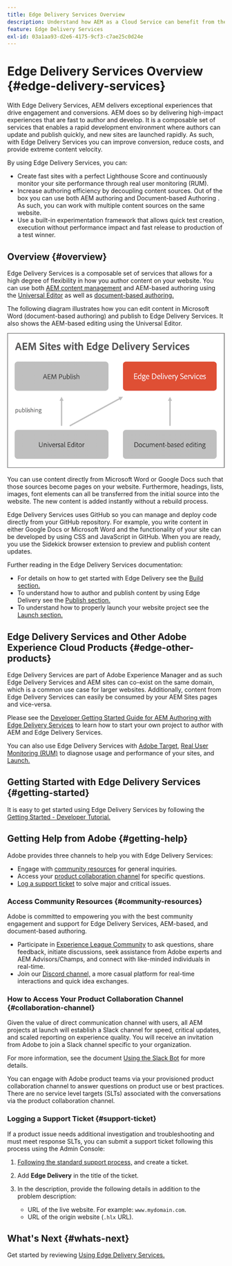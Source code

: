 ```yaml
---
title: Edge Delivery Services Overview
description: Understand how AEM as a Cloud Service can benefit from the performance and perfect Lighthouse scores offered by Edge Delivery Services.
feature: Edge Delivery Services
exl-id: 03a1aa93-d2e6-4175-9cf3-c7ae25c0d24e
---
```


# Edge Delivery Services Overview {#edge-delivery-services}

With Edge Delivery Services, AEM delivers exceptional experiences that drive engagement and conversions. AEM does so by delivering high-impact experiences that are fast to author and develop. It is a composable set of services that enables a rapid development environment where authors can update and publish quickly, and new sites are launched rapidly. As such, with Edge Delivery Services you can improve conversion, reduce costs, and provide extreme content velocity.

By using Edge Delivery Services, you can:

* Create fast sites with a perfect Lighthouse Score and continuously monitor your site performance through real user monitoring (RUM).
* Increase authoring efficiency by decoupling content sources. Out of the box you can use both AEM authoring and Document-based Authoring . As such, you can work with multiple content sources on the same website.
* Use a built-in experimentation framework that allows quick test creation, execution without performance impact and fast release to production of a test winner.

## Overview {#overview}

Edge Delivery Services is a composable set of services that allows for a high degree of flexibility in how you author content on your website. You can use both [AEM content management](https://experienceleague.adobe.com/docs/experience-manager-cloud-service/content/sites/authoring/getting-started/concepts.html) and AEM-based authoring using the [Universal Editor](/help/sites-cloud/authoring/universal-editor/authoring.md) as well as [document-based authoring.](https://www.aem.live/docs/authoring)

The following diagram illustrates how you can edit content in Microsoft Word (document-based authoring) and publish to Edge Delivery Services. It also shows the AEM-based editing using the Universal Editor.

![Edge Delivery Architecture](assets/AEM-with-EDS-publishing-simple2.png)

You can use content directly from Microsoft Word or Google Docs such that those sources become pages on your website. Furthermore, headings, lists, images, font elements can all be transferred from the initial source into the website. The new content is added instantly without a rebuild process.

Edge Delivery Services uses GitHub so you can manage and deploy code directly from your GitHub repository. For example, you write content in either Google Docs or Microsoft Word and the functionality of your site can be developed by using CSS and JavaScript in GitHub. When you are ready, you use the Sidekick browser extension to preview and publish content updates.

Further reading in the Edge Delivery Services documentation:

* For details on how to get started with Edge Delivery see the [Build section.](https://www.aem.live/docs/#build)
* To understand how to author and publish content by using Edge Delivery see the [Publish section.](https://www.aem.live/docs/authoring)
* To understand how to properly launch your website project see the [Launch section.](https://www.aem.live/docs/#launch)

## Edge Delivery Services and Other Adobe Experience Cloud Products {#edge-other-products}

Edge Delivery Services are part of Adobe Experience Manager and as such Edge Delivery Services and AEM sites can co-exist on the same domain, which is a common use case for larger websites. Additionally, content from Edge Delivery Services can easily be consumed by your AEM Sites pages and vice-versa.

Please see the [Developer Getting Started Guide for AEM Authoring with Edge Delivery Services](/help/edge/aem-authoring/edge-dev-getting-started.md) to learn how to start your own project to author with AEM and Edge Delivery Services.

You can also use Edge Delivery Services with [Adobe Target,](https://www.aem.live/developer/target-integration) [Real User Monitoring (RUM)](https://www.aem.live/developer/rum) to diagnose usage and performance of your sites, and [Launch.](https://experienceleague.adobe.com/en/docs/experience-platform/tags/home)

## Getting Started with Edge Delivery Services {#getting-started}

It is easy to get started using Edge Delivery Services by following the [Getting Started - Developer Tutorial.](https://www.aem.live/developer/tutorial)

## Getting Help from Adobe {#getting-help}

Adobe provides three channels to help you with Edge Delivery Services:

* Engage with [community resources](#community-resources) for general inquiries.
* Access your [product collaboration channel](#collaboration-channel) for specific questions.
* [Log a support ticket](#support-ticket) to solve major and critical issues.

### Access Community Resources {#community-resources}

Adobe is committed to empowering you with the best community engagement and support for Edge Delivery Services, AEM-based, and document-based authoring.

* Participate in [Experience League Community](https://adobe.ly/3Q6kTKl) to ask questions, share feedback, initiate discussions, seek assistance from Adobe experts and AEM Advisors/Champs, and connect with like-minded individuals in real-time.
* Join our [Discord channel,](https://discord.gg/aem-live) a more casual platform for real-time interactions and quick idea exchanges.

### How to Access Your Product Collaboration Channel {#collaboration-channel}

Given the value of direct communication channel with users, all AEM projects at launch will establish a Slack channel for speed, critical updates, and scaled reporting on experience quality. You will receive an invitation from Adobe to join a Slack channel specific to your organization.

For more information, see the document [Using the Slack Bot](https://www.aem.live/docs/slack) for more details.

You can engage with Adobe product teams via your provisioned product collaboration channel to answer questions on product use or best practices. There are no service level targets (SLTs) associated with the conversations via the product collaboration channel. 

### Logging a Support Ticket {#support-ticket}

If a product issue needs additional investigation and troubleshooting and must meet response SLTs, you can submit a support ticket following this process using the Admin Console:

1. [Following the standard support process,](https://experienceleague.adobe.com/?support-tab=home#support) and create a ticket.
1. Add **Edge Delivery** in the title of the ticket.
1. In the description, provide the following details in addition to the problem description:

    * URL of the live website. For example: `www.mydomain.com`.
    * URL of the origin website (`.hlx` URL).

## What's Next {#whats-next}

Get started by reviewing [Using Edge Delivery Services.](/help/edge/using.md)
